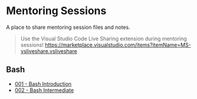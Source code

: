 # Mentoring Sessions
A place to share mentoring session files and notes.

> Use the Visual Studio Code Live Sharing extension during mentoring sessions!
https://marketplace.visualstudio.com/items?itemName=MS-vsliveshare.vsliveshare

## Bash

- [001 - Bash Introduction](310322-Bash_Introduction/introduction.md)
- [002 - Bash Intermediate](070422-Bash_Intermediate/introduction.md)
